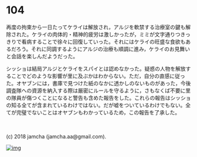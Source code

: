 # 104

再度の拘束から一日たってケライは解放され，アルジを軟禁する治療室の鍵も解除された。ケライの肉体的・精神的疲労は激しかったが，ミミが文字通りつきっきりで看病することで徐々に回復していった。それにはケライの旺盛な食欲もあるだろう。それに同調するようにアルジの治療も順調に進み，ケライのお見舞いと会話を楽しんだようだった。  

シッショは結局アルジとケライをスパイとは認めなかった。疑惑の人物を解放することでどのような影響が里に及ぶかはわからない。ただ，自分の直感に従った。オヤブンには，書庫で見つけた紙のなかに透かしのないものがあった，今後調査隊への資源を納入する際は厳密にルールを守るように，さもなくば不要に里の隊員が傷つくことになると警告も含めた報告をした。これらの報告はシッショの知る全てが含まれているわけではない。だが嘘をついているわけでもない。全てが完璧でないことはオヤブンもわかっているため，この報告を了承した。  

<br>  
<br>  
(c) 2018 jamcha (jamcha.aa@gmail.com).  

[![img](http://i.creativecommons.org/l/by-nc-sa/4.0/88x31.png)](http://creativecommons.org/licenses/by-nc-sa/4.0/deed)